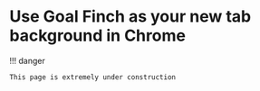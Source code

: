# Use Goal Finch as your new tab background in Chrome

!!! danger

    This page is extremely under construction